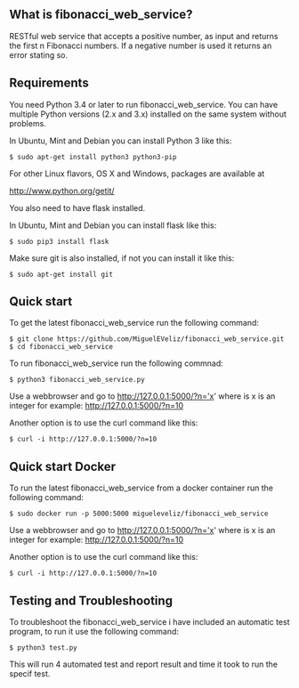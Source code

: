 What is fibonacci_web_service?
-------------

RESTful web service that accepts a positive number, as input and returns the first n Fibonacci numbers.
If a negative number is used it returns an error stating so.

Requirements
------------

You need Python 3.4 or later to run fibonacci_web_service.  You can have multiple Python
versions (2.x and 3.x) installed on the same system without problems.

In Ubuntu, Mint and Debian you can install Python 3 like this:

    $ sudo apt-get install python3 python3-pip

For other Linux flavors, OS X and Windows, packages are available at

  http://www.python.org/getit/
  
You also need to have flask installed.

In Ubuntu, Mint and Debian you can install flask like this:

    $ sudo pip3 install flask
    
Make sure git is also installed, if not you can install it like this:

    $ sudo apt-get install git  


Quick start
-----------
To get the latest fibonacci_web_service run the following command:

    $ git clone https://github.com/MiguelEVeliz/fibonacci_web_service.git
    $ cd fibonacci_web_service

To run fibonacci_web_service run the following commnad:

    $ python3 fibonacci_web_service.py

Use a webbrowser and go to http://127.0.0.1:5000/?n='x' where is x is an integer for example: http://127.0.0.1:5000/?n=10

Another option is to use the curl command like this:

    $ curl -i http://127.0.0.1:5000/?n=10
    
Quick start Docker
-----------    
To run the latest fibonacci_web_service from a docker container run the following command:


    $ sudo docker run -p 5000:5000 migueleveliz/fibonacci_web_service
 
 
 Use a webbrowser and go to http://127.0.0.1:5000/?n='x' where is x is an integer for example: http://127.0.0.1:5000/?n=10

Another option is to use the curl command like this:

    $ curl -i http://127.0.0.1:5000/?n=10

Testing and Troubleshooting
-----------
To troubleshoot the fibonacci_web_service i have included an automatic test program, to run it use the following command:

    $ python3 test.py

This will run 4 automated test and report result and time it took to run the specif test.
 
